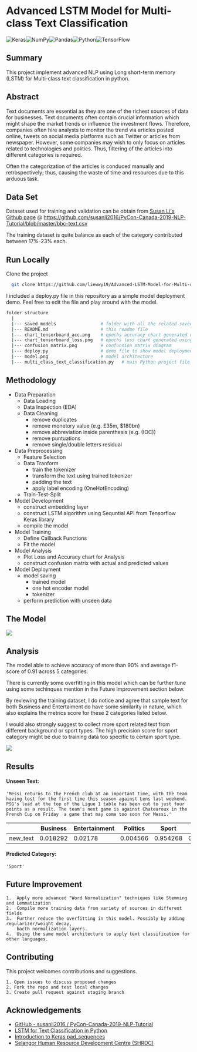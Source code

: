 
# Advanced LSTM Model for Multi-class Text Classification

![Keras](https://img.shields.io/badge/Keras-%23D00000.svg?style=for-the-badge&logo=Keras&logoColor=white)![NumPy](https://img.shields.io/badge/numpy-%23013243.svg?style=for-the-badge&logo=numpy&logoColor=white)![Pandas](https://img.shields.io/badge/pandas-%23150458.svg?style=for-the-badge&logo=pandas&logoColor=white)![Python](https://img.shields.io/badge/python-3670A0?style=for-the-badge&logo=python&logoColor=ffdd54)![TensorFlow](https://img.shields.io/badge/TensorFlow-%23FF6F00.svg?style=for-the-badge&logo=TensorFlow&logoColor=white)



## Summary
This project implement advanced NLP using Long short-term memory (LSTM) for Multi-class text classification in python.
## Abstract
Text documents are essential as they are one of the richest sources of data for 
businesses. Text documents often contain crucial information which might shape 
the market trends or influence the investment flows. Therefore, companies often 
hire analysts to monitor the trend via articles posted online, tweets on social media 
platforms such as Twitter or articles from newspaper. However, some companies 
may wish to only focus on articles related to technologies and politics. Thus, 
filtering of the articles into different categories is required. 

Often the categorization of the articles is conduced manually and retrospectively; 
thus, causing the waste of time and resources due to this arduous task.
## Data Set
Dataset used for training and validation can be obtain from [Susan Li's Github page](https://github.com/susanli2016) @ https://github.com/susanli2016/PyCon-Canada-2019-NLP-Tutorial/blob/master/bbc-text.csv

The training dataset is quite balance as each of the category contributed between 17%-23% each.
## Run Locally

Clone the project

```bash
  git clone https://github.com/liewwy19/Advanced-LSTM-Model-for-Multi-class-Text-Classification.git
```

I included a deploy.py file in this repository as a simple model deployment demo. Feel free to edit the file and play around with the model.
```bash
folder structure
  |
  |--- saved_models                 # folder with all the related saved models, and tokenizer
  |--- README.md                    # this readme file
  |--- chart_tensorboard_acc.png    # epochs accuracy chart generated using chart_tensorboard
  |--- chart_tensorboard_loss.png   # epochs loss chart generated using chart_tensorboard
  |--- confusion_matrix.png         # confunsion matrix diagram
  |--- deploy.py                    # demo file to show model deployment
  |--- model.png                    # model architecture
  |--- multi_class_text_classification.py   # main Python project file 
```



## Methodology
+ Data Preparation
    + Data Loading
    + Data Inspection (EDA)
    + Data Cleaning
        + remove duplicates 
        + remove monetory value (e.g. £35m, $180bn)
        + remove abbreviation inside parenthesis (e.g. (IOC))
        + remove puntuations
        + remove single/double letters residual 
+ Data Preprocessing
    + Feature Selection
    + Data Tranform
        + train the tokenizer
        + transform the text using trained tokenizer
        + padding the text
        + apply label encoding (OneHotEncoding)
    + Train-Test-Split
+ Model Development
    + construct embedding layer
    + construct LSTM algorithm using Sequntial API from Tensorflow Keras library
    + compile the model
+ Model Training
    + Define Callback Functions 
    + Fit the model
+ Model Analysis
    + Plot Loss and Accuracy chart for Analysis
    + construct confusion matrix with actual and predicted values
+ Model Deployment  
    + model saving
        + trained model
        + one hot encoder model
        + tokenizer
    + perform prediction with unseen data
## The Model

![](https://github.com/liewwy19/Advanced-LSTM-Model-for-Multi-class-Text-Classification/blob/main/model.png?raw=True)

## Analysis
The model able to achieve accuracy of more than 90% and average f1-score of 0.91 across 5 categories. 

There is currently some overfitting in this model which can be further tune using some techinques mention in the Future Improvement section below.

By reviewing the training dataset, I do notice and agree that sample text for both Business and Entertaiment do have some similarity in nature, which also explains the metrics score for these 2 categories listed below.

I would also strongly suggest to collect more sport related text from different background or sport types. The high precision score for sport category might be due to training data too specific to certain sport type. 

![](https://github.com/liewwy19/Advanced-LSTM-Model-for-Multi-class-Text-Classification/blob/main/confusion_matrix.png?raw=True)
## Results

#### Unseen Text:

    'Messi returns to the French club at an important time, with the team having lost for the first time this season against Lens last weekend. PSG's lead at the top of the Ligue 1 table has been cut to just four points as a result. The team's next game is against Chatearoux in the French Cup on Friday  a game that may come too soon for Messi.'

|  |Business | Entertainment | Politics | Sport | Tech |
| --- | --- | --- | --- | --- | --- |
| new_text | 0.018292    |    0.02178 | 0.004566 | 0.954268 | 0.001094 |

#### Predicted Category:

    'Sport'




## Future Improvement

    1.  Apply more advanced "Word Normalization" techniques like Stemming and Lemmatization
    2.  Compile more training data from variety of sources in different fields
    3.  Further reduce the overfitting in this model. Possibly by adding regularizer/weight decay, 
        bacth normalization layers.
    4.  Using the same model architecture to apply text classification for other languages.

## Contributing

This project welcomes contributions and suggestions. 

    1. Open issues to discuss proposed changes 
    2. Fork the repo and test local changes
    3. Create pull request against staging branch


## Acknowledgements

 - [GitHub - susanli2016 / PyCon-Canada-2019-NLP-Tutorial](https://github.com/susanli2016/PyCon-Canada-2019-NLP-Tutorial)
 - [LSTM for Text Classification in Python](https://www.analyticsvidhya.com/blog/2021/06/lstm-for-text-classification/)
 - [Introduction to Keras pad_sequences](https://www.educba.com/keras-pad_sequences/)
 - [Selangor Human Resource Development Centre (SHRDC)](https://www.shrdc.org.my/)

